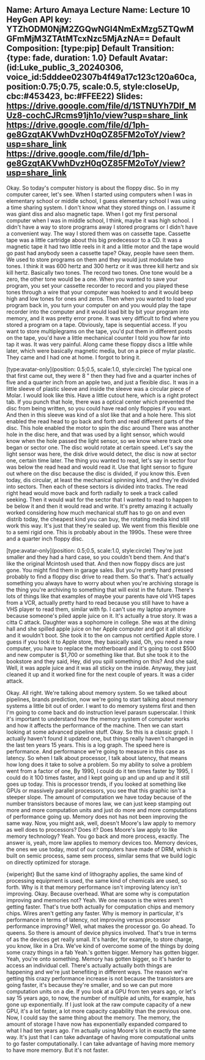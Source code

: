Name: Arturo Amaya
Lecture Name: Lecture 10
HeyGen API key: YTZhODM0NjM2ZGQwNGI4NmExMzg5ZTQwMGFmMjM3ZTAtMTcxNzc5MjAzNA==
Default Composition: [type:pip]
Default Transition: {type: fade, duration: 1.0}
Default Avatar: (id:Luke_public_3_20240306, voice_id:5dddee02307b4f49a17c123c120a60ca, position:0.75;0.75, scale:0.5, style:closeUp, cbc:#453423, bc:#FFEE22)
Slides:
    https://drive.google.com/file/d/1STNUYh7Dlf_MUz8-cochCJRcms91jh1o/view?usp=share_link
    https://drive.google.com/file/d/1ph-ge8GzqtAKVwhDvzH0qOZ85FM2oToY/view?usp=share_link    
    https://drive.google.com/file/d/1ph-ge8GzqtAKVwhDvzH0qOZ85FM2oToY/view?usp=share_link
--

Okay. So today's computer history is about the floppy disc. So in my computer career, let's see. When I started using computers when I was in elementary school or middle school, I guess elementary school I was using a time sharing system. I don't know what they stored things on. I assume it was giant diss and also magnetic tape. When I got my first personal computer when I was in middle school, I think, maybe it was high school. I didn't have a way to store programs away I stored programs or I didn't have a convenient way. The way I stored them was on cassette tape. Cassette tape was a little cartridge about this big predecessor to a CD. It was a magnetic tape it had two little reels in it and a little motor and the tape would go past had anybody seen a cassette tape? Okay, people have seen them. We used to store programs on them and they would just modulate two tones. I think it was 600 hertz and 300 hertz or it was three kill hertz and six kill hertz. Basically two tones. The record two tones. One tone would be a zero, the other tone would be a one. When you wanted to save your program, you set your cassette recorder to record and you played these tones through a wire that your computer was hooked to and it would beep high and low tones for ones and zeros. Then when you wanted to load your program back in, you turn your computer on and you would play the tape recorder into the computer and it would load bit by bit your program into memory, and it was pretty error prone. It was very difficult to find where you stored a program on a tape. Obviously, tape is sequential access. If you want to store multiplegrams on the tape, you'd put them in different posts on the tape, you'd have a little mechanical counter I told you how far into tap it was. It was very painful. Along came these floppy discs a little while later, which were basically magnetic media, but on a piece of mylar plastic. They came and I had one at home. I forgot to bring it. 

[type:avatar-only](position: 0.5;0.5, scale:1.0, style:circle) The typical one that first came out, they were 8 " then they had five and a quarter inches of five and a quarter inch from an apple two, and just a flexible disc. It was in a little sleeve of plastic sleeve and inside the sleeve was a circular piece of Molar. I would look like this. Have a little cutout here, which is a right protect tab. If you punch that hole, there was a optical center which prevented the disc from being written, so you could have read only floppies if you want. And then in this sleeve was kind of a slot like that and a hole here. This slot enabled the read head to go back and forth and read different parts of the disc. This hole enabled the motor to spin the disc around There was another hole in the disc here, and that was used by a light sensor, which would know when the hole passed the light sensor, so we know where track one began or sector one. The disc would rotate at certain speed. Let's say the light sensor was here, the disk drive would detect, the disc is now at sector one, certain time later. The thing you wanted to read, let's say in sector four was below the read head and would read it. Use that light sensor to figure out where on the disc because the disc is divided, if you know this. Even today, dis circular, at least the mechanical spinning kind, and they're divided into sectors. Then each of these sectors is divided into tracks. The read right head would move back and forth radially to seek a track called seeking. Then it would wait for the sector that I wanted to read to happen to be below it and then it would read and write. It's pretty amazing it actually worked considering how much mechanical stuff has to go on and even distrib today, the cheapest kind you can buy, the rotating media kind still work this way. It's just that they're sealed up. We went from this flexible one to a semi rigid one. This is probably about in the 1990s. These were three and a quarter inch floppy disc. 

[type:avatar-only](position: 0.5;0.5, scale:1.0, style:circle) They're just smaller and they had a hard case, so you couldn't bend them. And that's like the original Mcintosh used that. And then now floppy discs are just gone. You might find them in garage sales. But you're pretty hard pressed probably to find a floppy disc drive to read them. So that's. That's actually something you always have to worry about when you're archiving storage is the thing you're archiving to something that will exist in the future. There's lots of things like that examples of maybe your parents have old VHS tapes from a VCR, actually pretty hard to read because you still have to have a VHS player to read them, similar with fp. I can't use my laptop anymore because someone's piled apple juice on it. It's actually a true story. It was a citta C attack. Daughter was a sophomore in college. She was at the dining hall and she spilled apple juice on her Apple computer and got it all sticky and it wouldn't boot. She took it to the on campus not certified Apple store. I guess if you took it to Apple store, they basically said, Oh, you need a new computer, you have to replace the motherboard and it's going to cost $500 and new computer is $1,700 or something like that. But she took it to the bookstore and they said, Hey, did you spill something on this? And she said, Well, it was apple juice and it was all sticky on the inside. Anyway, they just cleaned it up and it worked fine for the next couple of years. It was a cider attack.

Okay. All right. We're talking about memory system. So we talked about pipelines, brands prediction, now we're going to start talking about memory systems a little bit out of order. I want to do memory systems first and then I'm going to come back and do instruction level parasm superscalar. I think it's important to understand how the memory system of computer works and how it affects the performance of the machine. Then we can start looking at some advanced pipeline stuff. Okay. So this is a classic graph. I actually haven't found it updated one, but things really haven't changed in the last ten years 15 years. This is a log graph. The speed here is performance. And performance we're going to measure in this case as latency. So when I talk about processor, I talk about latency, that means how long does it take to solve a problem. So my ability to solve a problem went from a factor of one, By 1990, I could do it ten times faster by 1995, I could do it 100 times faster, and I kept going up and up and up and it still goes up today. This is processor trends, if you looked at something like GPUs or massively parallel processors, you see that this graphic isn't a steeper slope. The amount of computation we have today because of the number transistors because of mores law, we can just keep stamping out more and more computation units and just do more and more computations of performance going up. Memory does not has not been improving the same way. Now, you might ask, well, doesn't Moore's law apply to memory as well does to processors? Does it? Does Moore's law apply to like memory technology? Yeah. You go back and more process, exactly. The answer is, yeah, more law applies to memory devices too. Memory devices, the ones we use today, most of our computers have made of DRM, which is built on semic process, same sem process, similar sems that we build logic on directly optimized for storage.

{wiperight} But the same kind of lithography applies, the same kind of processing equipment is used, the same kind of chemicals are used, so forth. Why is it that memory performance isn't improving latency isn't improving. Okay. Because overhead. What are some why is computation improving and memories not? Yeah. We one reason is the wires aren't getting faster. That's true both actually for computation chips and memory chips. Wires aren't getting any faster. Why is memory in particular, it's performance in terms of latency, not improving versus processor performance improving? Well, what makes the processor go. Go ahead. To queens. So there is amount of device physics involved. That's true in terms of as the devices get really small. It's harder, for example, to store charge, you know, like in a Dra. We've kind of overcome some of the things by doing some crazy things in a fab Yeah.'s gotten bigger. Memory has gotten bigger. Yeah, you're onto something. Memory has gotten bigger, so it's harder to access an individual cell. There's actually actually both things are happening and we're just benefiting in different ways. The reason we're getting this crazy performance increase is not because the transistors are going faster, it's because they're smaller, and so we can put more computation units on a die. If you look at a GPU from ten years ago, or let's say 15 years ago, to now, the number of multiple ad units, for example, has gone up exponentially. If I just look at the raw compute capacity of a new GPU, it's a lot faster, a lot more capacity capability than the previous one. Now, I could say the same thing about the memory. The memory, the amount of storage I have now has exponentially expanded compared to what I had ten years ago. I'm actually using Moore's lot in exactly the same way. It's just that I can take advantage of having more computational units to go faster computationally. I can take advantage of having more memory to have more memory. But it's not faster.